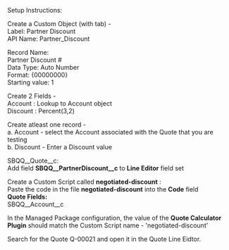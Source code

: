 Setup Instructions:   
  
Create a Custom Object (with tab) -   
Label: Partner Discount  
API Name: Partner_Discount  
  
Record Name:  
Partner Discount #  
Data Type: Auto Number   
Format: {00000000}  
Starting value: 1  
  
Create 2 Fields -   
Account : Lookup to Account object  
Discount : Percent(3,2)  
  
Create atleast one record -   
a. Account - select the Account associated with the Quote that you are testing   
b. Discount - Enter a Discount value   

SBQQ__Quote__c:  
Add field **SBQQ__PartnerDiscount__c** to **Line Editor** field set 
    
Create a Custom Script called **negotiated-discount** :  
  Paste the code in the file **negotiated-discount** into the **Code** field \
  **Quote Fields:** \
  SBQQ__Account__c  
    
In the Managed Package configuration, the value of the **Quote Calculator Plugin** should match the Custom Script name - 'negotiated-discount' 

Search for the Quote Q-00021 and open it in the Quote Line Eidtor. 
